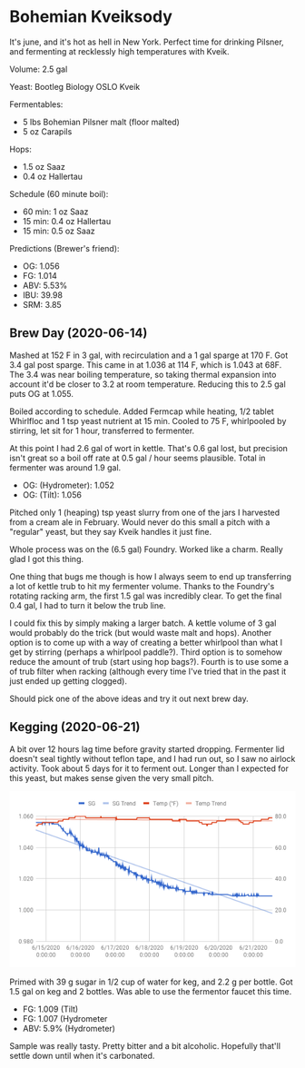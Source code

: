 # Bohemian Kveiksody

It's june, and it's hot as hell in New York. Perfect time for drinking
Pilsner, and fermenting at recklessly high temperatures with Kveik.

Volume: 2.5 gal

Yeast: Bootleg Biology OSLO Kveik

Fermentables:
- 5 lbs Bohemian Pilsner malt (floor malted)
- 5 oz Carapils

Hops:
- 1.5 oz Saaz
- 0.4 oz Hallertau

Schedule (60 minute boil):
- 60 min: 1 oz Saaz
- 15 min: 0.4 oz Hallertau
- 15 min: 0.5 oz Saaz

Predictions (Brewer's friend):
- OG:  1.056
- FG: 1.014
- ABV: 5.53%
- IBU: 39.98
- SRM: 3.85

## Brew Day (2020-06-14)

Mashed at 152 F in 3 gal, with recirculation and a 1 gal sparge at 170
F. Got 3.4 gal post sparge. This came in at 1.036 at 114 F, which is
1.043 at 68F. The 3.4 was near boiling temperature, so taking thermal
expansion into account it'd be closer to 3.2 at room
temperature. Reducing this to 2.5 gal puts OG at 1.055.

Boiled according to schedule. Added Fermcap while heating, 1/2 tablet
Whirlfloc and 1 tsp yeast nutrient at 15 min. Cooled to 75 F,
whirlpooled by stirring, let sit for 1 hour, transferred to fermenter.

At this point I had 2.6 gal of wort in kettle. That's 0.6 gal lost,
but precision isn't great so a boil off rate at 0.5 gal / hour seems
plausible. Total in fermenter was around 1.9 gal.

- OG: (Hydrometer): 1.052
- OG: (Tilt): 1.056

Pitched only 1 (heaping) tsp yeast slurry from one of the jars I
harvested from a cream ale in February. Would never do this small a
pitch with a "regular" yeast, but they say Kveik handles it just fine.

Whole process was on the (6.5 gal) Foundry. Worked like a
charm. Really glad I got this thing.

One thing that bugs me though is how I always seem to end up
transferring a lot of kettle trub to hit my fermenter volume. Thanks
to the Foundry's rotating racking arm, the first 1.5 gal was
incredibly clear. To get the final 0.4 gal, I had to turn it below the
trub line.

I could fix this by simply making a larger batch. A kettle volume of 3
gal would probably do the trick (but would waste malt and
hops). Another option is to come up with a way of creating a better
whirlpool than what I get by stirring (perhaps a whirlpool
paddle?). Third option is to somehow reduce the amount of trub (start
using hop bags?). Fourth is to use some a of trub filter when racking
(although every time I've tried that in the past it just ended up
getting clogged).

Should pick one of the above ideas and try it out next brew day.

## Kegging (2020-06-21)

A bit over 12 hours lag time before gravity started
dropping. Fermenter lid doesn't seal tightly without teflon tape, and
I had run out, so I saw no airlock activity. Took about 5 days for it
to ferment out. Longer than I expected for this yeast, but makes sense
given the very small pitch.

![SG and Temp as reported by Tilt](tilt_2020-06-14.png)

Primed with 39 g sugar in 1/2 cup of water for keg, and 2.2 g per
bottle. Got 1.5 gal on keg and 2 bottles. Was able to use the
fermentor faucet this time.

- FG: 1.009 (Tilt)
- FG: 1.007 (Hydrometer
- ABV: 5.9% (Hydrometer)

Sample was really tasty. Pretty bitter and a bit alcoholic. Hopefully
that'll settle down until when it's carbonated.
